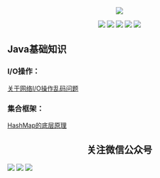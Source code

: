 <p align="center">
    <a href="https://github.com/JavaLiuTongXue/JavaCoding" target="_blank">
        <img src="https://pic.cnblogs.com/avatar/2344519/20220701140243.png" width=""/>
    </a>
</p>

<p align="center">
  <a href="#公众号"><img src="https://img.shields.io/badge/%E5%85%AC%E4%BC%97%E5%8F%B7-不会说话的刘同学-lightgrey.svg"></a>
  <a href="https://juejin.cn/user/3505706534177976"><img src="https://img.shields.io/badge/juejin-掘金-blue.svg"></a>
  <a href="https://www.zhihu.com/people/bei-zhai-xian-sheng-63"><img src="https://img.shields.io/badge/zhihu-知乎-informational"></a>
  <a href="https://blog.csdn.net/weixin_42379035?spm=1000.2115.3001.5343"><img src="https://img.shields.io/badge/csdn-CSDN-red.svg"></a>
  <a href="https://www.cnblogs.com/JavaLiuTongXue/"><img src="https://img.shields.io/badge/cnblogs-博客园-important.svg"></a>
</p>



## Java基础知识

  ### I/O操作：
   
   [关于网络I/O操作乱码问题](https://www.cnblogs.com/JavaLiuTongXue/articles/16839160.html)
	   
  ### 集合框架：
   [HashMap的底层原理](https://mp.weixin.qq.com/s?__biz=Mzg2NjA3ODE4Ng==&mid=2247484176&idx=1&sn=6182b713a43487dd46b3c983c6dda1f5&chksm=ce511f95f9269683a6009232b0d5aa66aa01f49ab1a425798e39c5781bc4d9eda546866ed48f&token=479818814&lang=zh_CN#rd)
   
##
 <div align="center"><a name="公众号"><h2>关注微信公众号</h2></a></div>

 ![](https://mmbiz.qpic.cn/mmbiz_jpg/bllsic4ibcxqQd0Kah83iaXpcuLNm7PcWkCITvlYF73Od6FgOial8qsDRI9k3Q0wP4FU2iafrRJYTfMKWGqzfasFeLw/0?wx_fmt=jpeg)
 ![](https://mmbiz.qpic.cn/mmbiz_jpg/bllsic4ibcxqQd0Kah83iaXpcuLNm7PcWkCKGobEc08mnCMxbPJZs6jL5wsTyeu7Ut0goCtm5HwNmg8lYN1n7azLw/0?wx_fmt=jpeg)
 ![](https://mmbiz.qpic.cn/mmbiz_jpg/bllsic4ibcxqQd0Kah83iaXpcuLNm7PcWkCN9BVCnleB2qu2WicB2vKu6rVrMfECnwVJUq45RwyWquYGM8hQFu5y1g/0?wx_fmt=jpeg)
